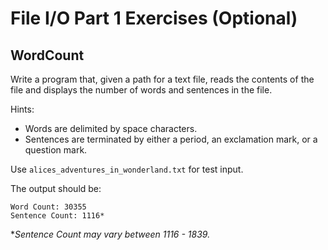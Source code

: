 # File I/O Part 1 Exercises (Optional)

## WordCount


Write a program that, given a path for a text file, reads the contents of the file and displays the number of words and sentences in the file.

Hints: 
- Words are delimited by space characters.
- Sentences are terminated by either a period, an exclamation mark, or a question mark.

Use `alices_adventures_in_wonderland.txt` for test input.

The output should be:
```
Word Count: 30355
Sentence Count: 1116*
```
**Sentence Count may vary between 1116 - 1839.*
